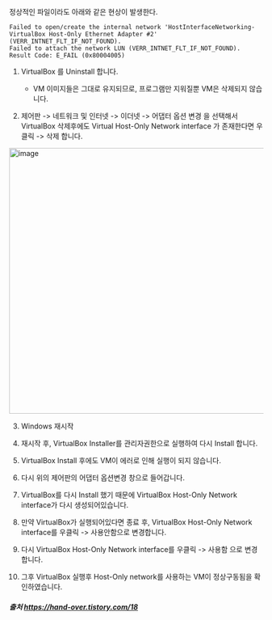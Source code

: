 정상적인 파일이라도 아래와 같은 현상이 발생한다.

```
Failed to open/create the internal network 'HostInterfaceNetworking-VirtualBox Host-Only Ethernet Adapter #2' (VERR_INTNET_FLT_IF_NOT_FOUND).
Failed to attach the network LUN (VERR_INTNET_FLT_IF_NOT_FOUND).
Result Code: E_FAIL (0x80004005)
```

1. VirtualBox 를 Uninstall 합니다.

    - VM 이미지들은 그대로 유지되므로, 프로그램만 지워질뿐 VM은 삭제되지 않습니다.

2. 제어판 -> 네트워크 및 인터넷 -> 이더넷 -> 어댑터 옵션 변경 을 선택해서 VirtualBox 삭제후에도
    Virtual Host-Only Network interface 가 존재한다면 우클릭 -> 삭제 합니다.

<img width="526" alt="image" src="https://github.com/sm55555/OS/assets/38831314/654f0e6d-3c02-4d1c-b09b-1c25b5ffdd77">

3. Windows 재시작

4. 재시작 후, VirtualBox Installer를 관리자권한으로 실행하여 다시 Install 합니다.

5. VirtualBox Install 후에도 VM이 에러로 인해 실행이 되지 않습니다.

6. 다시 위의 제어판의 어댑터 옵션변경 창으로 들어갑니다.

7. VirtualBox를 다시 Install 했기 때문에 VirtualBox Host-Only Network interface가 다시 생성되어있습니다.

8. 만약 VirtualBox가 실행되어있다면 종료 후, VirtualBox Host-Only Network interface를 우클릭 -> 사용안함으로 변경합니다.

9. 다시 VirtualBox Host-Only Network interface를 우클릭 -> 사용함 으로 변경합니다.

10. 그후 VirtualBox 실행후 Host-Only network를 사용하는 VM이 정상구동됨을 확인하였습니다.


##### 출처 https://hand-over.tistory.com/18
